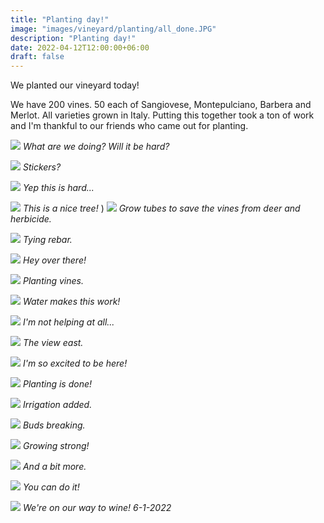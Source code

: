 ```yaml
---
title: "Planting day!"
image: "images/vineyard/planting/all_done.JPG"
description: "Planting day!"
date: 2022-04-12T12:00:00+06:00
draft: false
---
```


We planted our vineyard today!

We have 200 vines. 50 each of Sangiovese, Montepulciano, Barbera and Merlot. All varieties grown in Italy. Putting this together took a ton of work and I'm thankful to our friends who came out for planting. 

![](vineyard/planting/sean_and_eric_standing.JPG)
*What are we doing? Will it be hard?*

![](vineyard/planting/eli_laughing.JPG)
*Stickers?*

![](vineyard/planting/eric_driver.JPG)
*Yep this is hard...*

![](vineyard/planting/eric_tree.JPG)
*This is a nice tree!*
)
![](vineyard/planting/kristin_making_grow_tubes.JPG)
*Grow tubes to save the vines from deer and herbicide.*

![](vineyard/planting/kristin_tying.JPG)
*Tying rebar.*

![](vineyard/planting/planting_from_a_distance.JPG)
*Hey over there!*

![](vineyard/planting/planting.JPG)
*Planting vines.*

![](vineyard/planting/sean_watering.JPG)
*Water makes this work!*

![](vineyard/planting/travis_lawnmower.JPG)
*I'm not helping at all...*

![](vineyard/planting/view_east.JPG)
*The view east.*

![](vineyard/planting/zac_the_acrobat.JPG)
*I'm so excited to be here!*

![](vineyard/planting/all_done.JPG)
*Planting is done!*

![](vineyard/planting/done_with_irrigation.JPG)
*Irrigation added.*

![](vineyard/planting/out_of_focus_bud.JPG)
*Buds breaking.*

![](vineyard/planting/little_sprout.JPG)
*Growing strong!*

![](vineyard/planting/growing_vine.JPG)
*And a bit more.*

![](vineyard/planting/single_vine.JPG)
*You can do it!*

![](vineyard/planting/june_1st_2022.JPG)
*We're on our way to wine! 6-1-2022*
